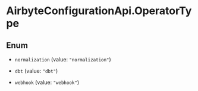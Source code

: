 # AirbyteConfigurationApi.OperatorType

## Enum


* `normalization` (value: `"normalization"`)

* `dbt` (value: `"dbt"`)

* `webhook` (value: `"webhook"`)


